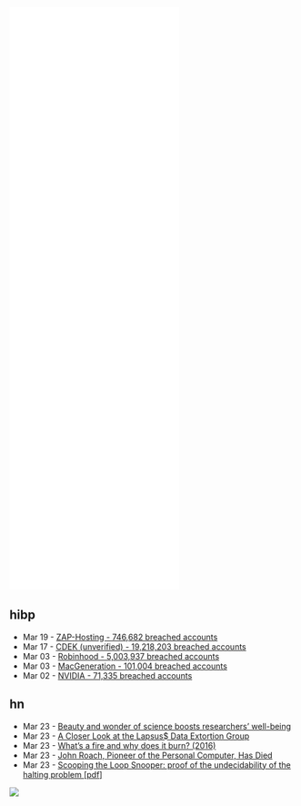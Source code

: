 ![Metrics](https://raw.githubusercontent.com/phixion/phixion/master/metrics.svg)

## hibp

<!--
for https://github.com/phixion/phixion/blob/main/.github/workflows/feeds.yml
-->
<!--START_SECTION:haveibeenpwnd-->
- Mar 19 - [ZAP-Hosting - 746,682 breached accounts](https://haveibeenpwned.com/PwnedWebsites#ZAPHosting)
- Mar 17 - [CDEK (unverified) - 19,218,203 breached accounts](https://haveibeenpwned.com/PwnedWebsites#CDEK)
- Mar 03 - [Robinhood - 5,003,937 breached accounts](https://haveibeenpwned.com/PwnedWebsites#Robinhood)
- Mar 03 - [MacGeneration - 101,004 breached accounts](https://haveibeenpwned.com/PwnedWebsites#MacGeneration)
- Mar 02 - [NVIDIA - 71,335 breached accounts](https://haveibeenpwned.com/PwnedWebsites#NVIDIA)
<!--END_SECTION:haveibeenpwnd-->

## hn

<!--
for https://github.com/phixion/phixion/blob/main/.github/workflows/feeds.yml
-->
<!--START_SECTION:hn-->
- Mar 23 - [Beauty and wonder of science boosts researchers’ well-being](https://www.nature.com/articles/d41586-022-00762-8)
- Mar 23 - [A Closer Look at the Lapsus$ Data Extortion Group](https://krebsonsecurity.com/2022/03/a-closer-look-at-the-lapsus-data-extortion-group/)
- Mar 23 - [What’s a fire and why does it burn? (2016)](https://qchu.wordpress.com/2016/05/26/whats-a-fire-and-why-does-it-whats-the-word-burn/)
- Mar 23 - [John Roach, Pioneer of the Personal Computer, Has Died](https://www.nytimes.com/2022/03/23/technology/personaltech/john-roach-dead.html)
- Mar 23 - [Scooping the Loop Snooper: proof of the undecidability of the halting problem [pdf]](https://www.cs.rice.edu/~vardi/comp409/scooping.pdf)
<!--END_SECTION:hn-->

<!--
for https://yhype.me
-->
![](https://hit.yhype.me/github/profile?user_id=13013670)
